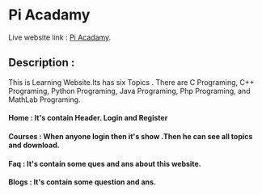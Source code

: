 # Pi Acadamy

Live website link : [Pi Acadamy](https://steady-hummingbird-0d4932.netlify.app/blog).

## Description :

This is Learning Website.Its has six Topics . There are C Programing, C++ Programing, Python Programing, Java Programing, Php Programing, and MathLab Programing.
#### Home : It's contain Header. Login and Register

#### Courses : When anyone login then it's show .Then he can see all topics and download.
#### Faq : It's contain some ques and ans about this website.
#### Blogs : It's contain some question and ans.

